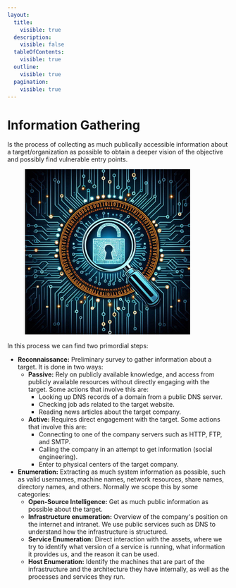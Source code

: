 ```yaml
---
layout:
  title:
    visible: true
  description:
    visible: false
  tableOfContents:
    visible: true
  outline:
    visible: true
  pagination:
    visible: true
---
```


# Information Gathering

Is the process of collecting as much publically accessible information about a target/organization as possible to obtain a deeper vision of the objective and possibly find vulnerable entry points.

<figure><img src="../../../.gitbook/assets/image (49).png" alt="" width="375"><figcaption></figcaption></figure>

In this process we can find two primordial steps:

* **Reconnaissance:** Preliminary survey to gather information about a target. It is done in two ways:
  * **Passive:** Rely on publicly available knowledge, and access from publicly available resources without directly engaging with the target. Some actions that involve this are:
    * Looking up DNS records of a domain from a public DNS server.
    * Checking job ads related to the target website.
    * Reading news articles about the target company.
  * **Active:** Requires direct engagement with the target. Some actions that involve this are:
    * Connecting to one of the company servers such as HTTP, FTP, and SMTP.
    * Calling the company in an attempt to get information (social engineering).
    * Enter to physical centers of the target company.
* **Enumeration:** Extracting as much system information as possible, such as valid usernames, machine names, network resources, share names, directory names, and others. Normally we scope this by some categories:
  * **Open-Source Intelligence:** Get as much public information as possible about the target.
  * **Infrastructure enumeration:** Overview of the company's position on the internet and intranet. We use public services such as DNS to understand how the infrastructure is structured.
  * **Service Enumeration:** Direct interaction with the assets, where we try to identify what version of a service is running, what information it provides us, and the reason it can be used.
  * **Host Enumeration:** Identify the machines that are part of the infrastructure and the architecture they have internally, as well as the processes and services they run.

